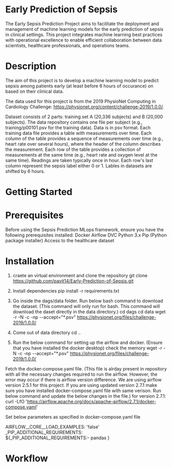 # Early Prediction of Sepsis

The Early Sepsis Prediction Project aims to facilitate the deployment and management of machine learning models for the early prediction of sepsis in clinical settings. This project integrates machine learning best practices with operational excellence to enable efficient collaboration between data scientists, healthcare professionals, and operations teams.


# Description

The aim of this project is to develop a machine learning model to predict sepsis among patients early (at least before 6 hours of occurance) on based on their clinical data.

The data used for this project is from the 2019 PhysioNet Computing in Cardiology Challenge: https://physionet.org/content/challenge-2019/1.0.0/. 

Dataset consists of 2 parts: training set A (20,336 subjects) and B (20,000 subjects). The data repository contains one file per subject (e.g., training/p00101.psv for the training data). Data is in psv format. Each training data file provides a table with measurements over time. Each column of the table provides a sequence of measurements over time (e.g., heart rate over several hours), where the header of the column describes the measurement. Each row of the table provides a collection of measurements at the same time (e.g., heart rate and oxygen level at the same time). Readings are taken typically once in hour. Each row's last column represent the sepsis label either 0 or 1. Lables in datasets are shifted by 6 hours. 

# Getting Started
# Prerequisites
Before using the Sepsis Prediction MLops framework, ensure you have the following prerequisites installed:
Docker
Airflow
DVC
Python 3.x
Pip (Python package installer)
Access to the healthcare dataset


# Installation 

1) craete an virtual environment and clone the repository
git clone https://github.com/pavit14/Early-Prediction-of-Sepsis.git

2) Install dependencies 
pip install -r requirements.txt

3) Go inside the dags/data folder. Run below bash command to download the dataset. (This command will only run for bash. This command will download the daset directly in the data directory.)
cd dags
cd data 
wget -r -N -c -np --accept="*.psv" https://physionet.org/files/challenge-2019/1.0.0/

4) Come out of data directory
cd ..

5) Run the below command for setting up the airflow and docker. 
(Ensure that you have installed the docker desktop)
check the memory 
wget -r -N -c -np --accept="*.psv" https://physionet.org/files/challenge-2019/1.0.0/

Fetch the docker-compose.yaml file. (This file is alrday present in repository with all the necessary changes required to run the airflow. However, the error may occur if there is airflow version difference. We are using airflow version 2.5.1 for this project. If you are using updated version 2.7.1 make sure you have installed docker-compose.yaml file with same verison. Run below command and update the below changes in the file.)
for version 2.7.1: 
curl -LfO 'https://airflow.apache.org/docs/apache-airflow/2.7.1/docker-compose.yaml' 

Set below parameters as specified in docker-compose.yaml file

AIRFLOW__CORE__LOAD_EXAMPLES: 'false'
_PIP_ADDITIONAL_REQUIREMENTS: ${_PIP_ADDITIONAL_REQUIREMENTS:- pandas }


# Workflow













